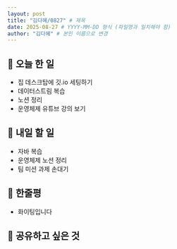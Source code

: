 ```yaml
---
layout: post
title: "김다혜/0827" # 제목
date: 2025-08-27 # YYYY-MM-DD 형식 (파일명과 일치해야 함)
author: "김다혜" # 본인 이름으로 변경
---
```


## 📝 오늘 한 일

- 집 데스크탑에 깃.io 세팅하기
- 데이터스트림 복습
- 노션 정리
- 운영체제 유튜브 강의 보기

## 🎯 내일 할 일

- 자바 복습
- 운영체제 노션 정리
- 팀 미션 과제 손대기

## 💭 한줄평

- 화이팅입니다

## 🔗 공유하고 싶은 것
